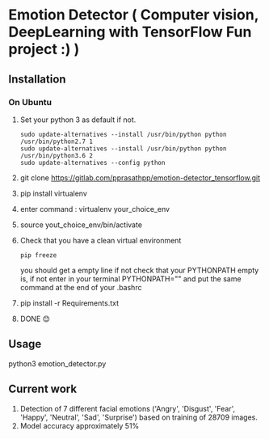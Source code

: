 # Emotion Detector  ( Computer vision, DeepLearning with TensorFlow Fun project :) )

## Installation

### On Ubuntu

1. Set your python 3 as default if not.

    ```text
    sudo update-alternatives --install /usr/bin/python python /usr/bin/python2.7 1
    sudo update-alternatives --install /usr/bin/python python /usr/bin/python3.6 2
    sudo update-alternatives --config python
    ```

2. git clone https://gitlab.com/pprasathpp/emotion-detector_tensorflow.git
3. pip install virtualenv
4. enter command : virtualenv your_choice_env
5. source yout_choice_env/bin/activate
6. Check that you have a clean virtual environment

    ```text
    pip freeze
    ```

    you should get a empty line  if not check that your PYTHONPATH empty is, if not enter in your terminal PYTHONPATH="" and put the same command at the end of your .bashrc

7. pip install -r Requirements.txt
8. DONE  :blush:

## Usage

python3 emotion_detector.py

## Current work

1. Detection of 7 different facial emotions ('Angry', 'Disgust', 'Fear', 'Happy', 'Neutral', 'Sad', 'Surprise') based on training of 28709 images.
2. Model accuracy approximately 51%
